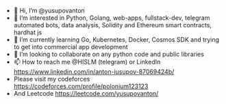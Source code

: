 - 👋 Hi, I’m @yusupovanton
- 👀 I’m interested in Python, Golang, web-apps, fullstack-dev, telegram automated bots, data analysis, Solidity and Ethereum smart contracts, hardhat js
- 🌱 I’m currently learning Go, Kubernetes, Docker, Cosmos SDK and trying to get into commercial app development
- 💞️ I’m looking to collaborate on any python code and public libraries
- 📫 How to reach me @HISLM (telegram) or LinkedIn https://www.linkedin.com/in/anton-iusupov-87069424b/
- Please visit my codeforces https://codeforces.com/profile/polonium123123
- And Leetcode https://leetcode.com/yusupovanton/

<!---
yusupovanton/yusupovanton is a ✨ special ✨ repository because its `README.md` (this file) appears on your GitHub profile.
You can click the Preview link to take a look at your changes.
--->
